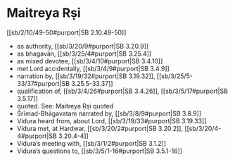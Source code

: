 # Maitreya Rṣi

[[sb/2/10/49-50#purport|SB 2.10.49-50]]

* as authority, [[sb/3/20/9#purport|SB 3.20.9]]
* as bhagavān, [[sb/3/25/4#purport|SB 3.25.4]]
* as mixed devotee, [[sb/3/4/10#purport|SB 3.4.10]]
* met Lord accidentally, [[sb/3/4/9#purport|SB 3.4.9]]
* narration by, [[sb/3/19/32#purport|SB 3.19.32]], [[sb/3/25/5-33/37#purport|SB 3.25.5-33.37]]
* qualification of, [[sb/3/4/26#purport|SB 3.4.26]], [[sb/3/5/17#purport|SB 3.5.17]]
* quoted. See: Maitreya Ṛṣi quoted 
* Śrīmad-Bhāgavatam narrated by, [[sb/3/8/9#purport|SB 3.8.9]]
* Vidura heard from, about Lord, [[sb/3/19/33#purport|SB 3.19.33]]
* Vidura met, at Hardwar, [[sb/3/20/2#purport|SB 3.20.2]], [[sb/3/20/4-4#purport|SB 3.20.4-4]]
* Vidura’s meeting with, [[sb/3/1/2#purport|SB 3.1.2]]
* Vidura’s questions to, [[sb/3/5/1-16#purport|SB 3.5.1-16]]
